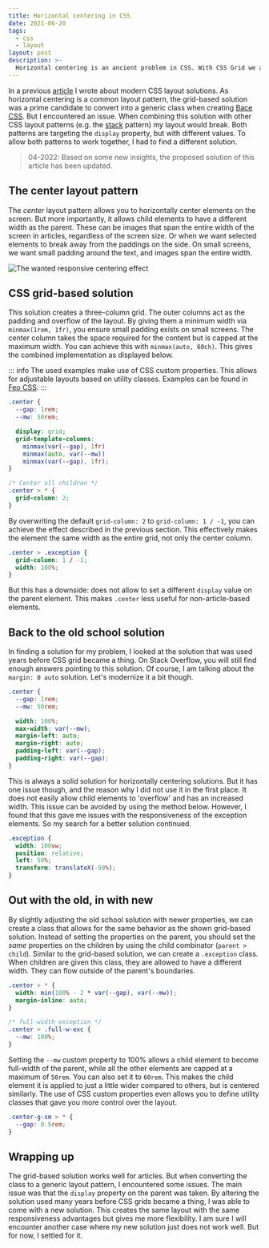 ```yaml
---
title: Horizontal centering in CSS
date: 2021-06-20
tags:
  - css
  - layout
layout: post
description: >-
  Horizontal centering is an ancient problem in CSS. With CSS Grid we are able enhance this layout pattern. But, this gives us other issues. Let's find a better solution.
---
```


In a previous [article](/writing/css-layout-patterns) I wrote about modern CSS layout solutions. As horizontal centering is a common layout pattern, the grid-based solution was a prime candidate to convert into a generic class when creating [Bace CSS](https://feo.crinkels.dev). But I encountered an issue. When combining this solution with other CSS layout patterns (e.g. the [stack](https://feo.crinkels.dev/stack) pattern) my layout would break. Both patterns are targeting the `display` property, but with different values. To allow both patterns to work together, I had to find a different solution.

> 04-2022: Based on some new insights, the proposed solution of this article has been updated.

## The center layout pattern

The _center_ layout pattern allows you to horizontally center elements on the screen. But more importantly, it allows child elements to have a different width as the parent. These can be images that span the entire width of the screen in articles, regardless of the screen size. Or when we want selected elements to break away from the paddings on the side. On small screens, we want small padding around the text, and images span the entire width.

![The wanted responsive centering effect](/img/css-center.png)

## CSS grid-based solution

This solution creates a three-column grid. The outer columns act as the padding and overflow of the layout. By giving them a minimum width via `minmax(1rem, 1fr)`, you ensure small padding exists on small screens. The center column takes the space required for the content but is capped at the maximum width. You can achieve this with `minmax(auto, 60ch)`. This gives the combined implementation as displayed below.

::: info
The used examples make use of CSS custom properties. This allows for adjustable layouts based on utility classes. Examples can be found in [Feo CSS](https://feo.crinkels.dev/center).
:::

```css
.center {
  --gap: 1rem;
  --mw: 50rem;

  display: grid;
  grid-template-columns:
    minmax(var(--gap), 1fr)
    minmax(auto, var(--mw))
    minmax(var(--gap), 1fr);
}

/* Center all children */
.center > * {
  grid-column: 2;
}
```

By overwriting the default `grid-column: 2` to `grid-column: 1 / -1`, you can achieve the effect described in the previous section. This effectively makes the element the same width as the entire grid, not only the center column.

```css
.center > .exception {
  grid-column: 1 / -1;
  width: 100%;
}
```

But this has a downside: does not allow to set a different `display` value on the parent element. This makes `.center` less useful for non-article-based elements.

## Back to the old school solution

In finding a solution for my problem, I looked at the solution that was used years before CSS grid became a thing. On Stack Overflow, you will still find enough answers pointing to this solution. Of course, I am talking about the `margin: 0 auto` solution. Let's modernize it a bit though.

```css
.center {
  --gap: 1rem;
  --mw: 50rem;

  width: 100%;
  max-width: var(--mw);
  margin-left: auto;
  margin-right: auto;
  padding-left: var(--gap);
  padding-right: var(--gap);
}
```

This is always a solid solution for horizontally centering solutions. But it has one issue though, and the reason why I did not use it in the first place. It does not easily allow child elements to 'overflow' and has an increased width. This issue can be avoided by using the method below. However, I found that this gave me issues with the responsiveness of the exception elements. So my search for a better solution continued.

```css
.exception {
  width: 100vw;
  position: relative;
  left: 50%;
  transform: translateX(-50%);
}
```

## Out with the old, in with new

By slightly adjusting the old school solution with newer properties, we can create a class that allows for the same behavior as the shown grid-based solution. Instead of setting the properties on the parent, you should set the _same_ properties on the children by using the child combinator (`parent > child`). Similar to the grid-based solution, we can create a `.exception` class. When children are given this class, they are allowed to have a different width. They can flow outside of the parent's boundaries.

```css
.center > * {
  width: min(100% - 2 * var(--gap), var(--mw));
  margin-inline: auto;
}

/* full-width exception */
.center > .full-w-exc {
  --mw: 100%;
}
```

Setting the `--mw` custom property to 100% allows a child element to become full-width of the parent, while all the other elements are capped at a maximum of `50rem`. You can also set it to `60rem`. This makes the child element it is applied to just a little wider compared to others, but is centered similarly. The use of CSS custom properties even allows you to define utility classes that gave you more control over the layout.

```css
.center-g-sm > * {
  --gap: 0.5rem;
}
```

## Wrapping up

The grid-based solution works well for articles. But when converting the class to a generic layout pattern, I encountered some issues. The main issue was that the `display` property on the parent was taken. By altering the solution used many years before CSS grids became a thing, I was able to come with a new solution. This creates the same layout with the same responsiveness advantages but gives me more flexibility. I am sure I will encounter another case where my new solution just does not work well. But for now, I settled for it.
